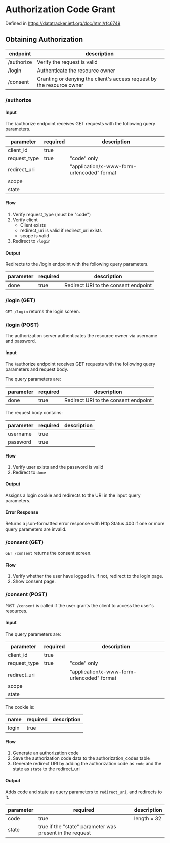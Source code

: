 # Authorization Code Grant

Defined in https://datatracker.ietf.org/doc/html/rfc6749

## Obtaining Authorization

| endpoint   | description                                                           |
|------------|-----------------------------------------------------------------------|
| /authorize | Verify the request is valid                                           |
| /login     | Authenticate the resource owner                                       |
| /consent   | Granting or denying the client's access request by the resource owner |

### /authorize
#### Input
The /authorize endpoint receives GET requests with the following query parameters.

| parameter    | required | description                                |
|--------------|----------|--------------------------------------------|
| client_id    | true     |                                            |
| request_type | true     | "code" only                                |
| redirect_uri |          | "application/x-www-form-urlencoded" format |
| scope        |          |                                            |
| state        |          |                                            |

#### Flow

1. Verify request_type (must be "code")
2. Verify client
   - Client exists
   - redirect_uri is valid if redirect_uri exists
   - scope is valid
3. Redirect to `/login`

#### Output

Redirects to the /login endpoint with the following query parameters.

| parameter | required | description                          |
|-----------|----------|--------------------------------------|
| done      | true     | Redirect URI to the consent endpoint |


### /login (GET)
`GET /login` returns the login screen.

### /login (POST)
The authorization server authenticates the resource owner via username and password.

#### Input
The /authorize endpoint receives GET requests with the following query parameters and request body.

The query parameters are:

| parameter | required | description                          |
|-----------|----------|--------------------------------------|
| done      | true     | Redirect URI to the consent endpoint |

The request body contains:

| parameter | required | description |
|-----------|----------|-------------|
| username  | true     |             |
| password  | true     |             |

#### Flow

1. Verify user exists and the password is valid
2. Redirect to `done`

#### Output

Assigns a login cookie and redirects to the URI in the input query parameters.

#### Error Response

Returns a json-formatted error response with Http Status 400 if one or more query parameters are invalid.

### /consent (GET)

`GET /consent` returns the consent screen.

#### Flow

1. Verify whether the user have logged in. If not, redirect to the login page.
2. Show consent page.

### /consent (POST)

`POST /consent` is called if the user grants the client to access the user's resources.

#### Input

The query parameters are:

| parameter    | required | description                                |
|--------------|----------|--------------------------------------------|
| client_id    | true     |                                            |
| request_type | true     | "code" only                                |
| redirect_uri |          | "application/x-www-form-urlencoded" format |
| scope        |          |                                            |
| state        |          |                                            |

The cookie is:

| name  | required | description                                |
|-------|----------|--------------------------------------------|
| login | true     |                                            |

#### Flow

1. Generate an authorization code
2. Save the authorization code data to the authorization_codes table
3. Generate redirect URI by adding the authorization code as `code` and the state as `state` to the redirect_uri

#### Output
Adds code and state as query parameters to `redirect_uri`, and redirects to it.

| parameter | required                                                 | description |
|-----------|----------------------------------------------------------|-------------|
| code      | true                                                     | length = 32 |
| state     | true if the "state" parameter was present in the request |             |
